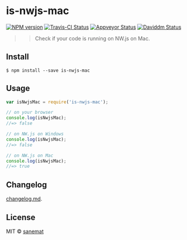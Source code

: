 # is-nwjs-mac

[![NPM version][npm-image]][npm-url] [![Travis-CI Status][travis-image]][travis-url] [![Appveyor Status][appveyor-image]][appveyor-url] [![Daviddm Status][daviddm-image]][daviddm-url]

> > Check if your code is running on NW.js on Mac.


## Install

```
$ npm install --save is-nwjs-mac
```


## Usage

```js
var isNwjsMac = require('is-nwjs-mac');

// on your browser
console.log(isNwjsMac);
//=> false

// on NW.js on Windows
console.log(isNwjsMac);
//=> false

// on NW.js on Mac
console.log(isNwjsMac);
//=> true
```


## Changelog

[changelog.md](./changelog.md).


## License

MIT © [sanemat](http://sane.jp)


[travis-url]: https://travis-ci.org/sanemat/is-nwjs-mac
[travis-image]: https://img.shields.io/travis/sanemat/is-nwjs-mac/master.svg?style=flat-square&label=travis
[appveyor-url]: https://ci.appveyor.com/project/sanemat/is-nwjs-mac/branch/master
[appveyor-image]: https://img.shields.io/appveyor/ci/sanemat/is-nwjs-mac/master.svg?style=flat-square&label=appveyor
[npm-url]: https://npmjs.org/package/is-nwjs-mac
[npm-image]: https://img.shields.io/npm/v/is-nwjs-mac.svg?style=flat-square
[daviddm-url]: https://david-dm.org/sanemat/is-nwjs-mac
[daviddm-image]: https://img.shields.io/david/sanemat/is-nwjs-mac.svg?style=flat-square
